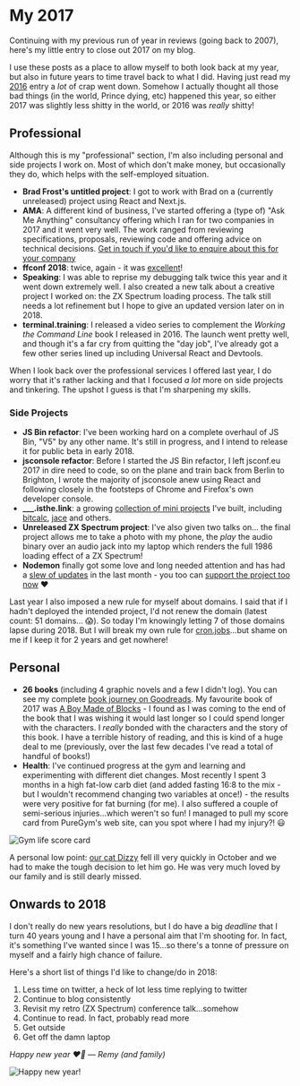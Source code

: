 # My 2017

Continuing with my previous run of year in reviews (going back to 2007), here's my little entry to close out 2017 on my blog.

I use these posts as a place to allow myself to both look back at my year, but also in future years to time travel back to what I did. Having just read my [2016](/my-2016) entry a _lot_ of crap went down. Somehow I actually thought all those bad things (in the world, Prince dying, etc) happened this year, so either 2017 was slightly less shitty in the world, or 2016 was _really_ shitty!

<!--more-->

## Professional

Although this is my "professional" section, I'm also including personal and side projects I work on. Most of which don't make money, but occasionally they do, which helps with the self-employed situation.

* **Brad Frost's untitled project**: I got to work with Brad on a (currently unreleased) project using React and Next.js.
* **AMA**: A different kind of business, I've started offering a (type of) "Ask Me Anything" consultancy offering which I ran for two companies in 2017 and it went very well. The work ranged from reviewing specifications, proposals, reviewing code and offering advice on technical decisions. [Get in touch if you'd like to enquire about this for your company](mailto:info@leftlogic.com?subject=AMA)
* **ffconf 2018**: twice, again - it was [excellent](/2017/11/17/thoughts-and-learning-from-ffconf-2017)!
* **Speaking**: I was able to reprise my debugging talk twice this year and it went down extremely well. I also created a new talk about a creative project I worked on: the ZX Spectrum loading process. The talk still needs a lot refinement but I hope to give an updated version later on in 2018.
* **terminal.training**: I released a video series to complement the _Working the Command Line_ book I released in 2016. The launch went pretty well, and though it's a far cry from quitting the "day job", I've already got a few other series lined up including Universal React and Devtools.

When I look back over the professional services I offered last year, I do worry that it's rather lacking and that I focused _a lot_ more on side projects and tinkering. The upshot I guess is that I'm sharpening my skills.

### Side Projects

* **JS Bin refactor**: I've been working hard on a complete overhaul of JS Bin, "V5" by any other name. It's still in progress, and I intend to release it for public beta in early 2018.
* **jsconsole refactor**: Before I started the JS Bin refactor, I left jsconf.eu 2017 in dire need to code, so on the plane and train back from Berlin to Brighton, I wrote the majority of jsconsole anew using React and following closely in the footsteps of Chrome and Firefox's own developer console.
* **\_\_\_.isthe.link**: a growing [collection of mini projects](https://isthe.link) I've built, including [bitcalc](https://bitcalc.isthe.link/), [jace](https://jace.isthe.link/) and others.
* **Unreleased ZX Spectrum project**: I've also given two talks on… the final project allows me to take a photo with my phone, the _play_ the audio binary over an audio jack into my laptop which renders the full 1986 loading effect of a ZX Spectrum!
* **Nodemon** finally got some love and long needed attention and has had a [slew of updates](https://github.com/remy/nodemon/releases) in the last month - you too can [support the project too now](https://opencollective.com/nodemon/donate) ❤️

Last year I also imposed a new rule for myself about domains. I said that if I hadn't deployed the intended project, I'd not renew the domain (latest count: 51 domains… 😱). So today I'm knowingly letting 7 of those domains lapse during 2018. But I will break my own rule for [cron.jobs](https://cron.jobs)…but shame on me if I keep it for 2 years and get nowhere!

## Personal

* **26 books** (including 4 graphic novels and a few I didn't log). You can see my complete [book journey on Goodreads](https://www.goodreads.com/user/year_in_books/2017/63680802). My favourite book of 2017 was [A Boy Made of Blocks](https://www.goodreads.com/book/show/30326408-a-boy-made-of-blocks) - I found as I was coming to the end of the book that I was wishing it would last longer so I could spend longer with the characters. I _really_ bonded with the characters and the story of this book. I have a terrible history of reading, and this is kind of a huge deal to me (previously, over the last few decades I've read a total of handful of books!)
* **Health**: I've continued progress at the gym and learning and experimenting with different diet changes. Most recently I spent 3 months in a high fat-low carb diet (and added fasting 16:8 to the mix - but I wouldn't recommend changing two variables at once!) - the results were very positive for fat burning (for me). I also suffered a couple of semi-serious injuries…which weren't so fun! I managed to pull my score card from PureGym's web site, can you spot where I had my injury?! 😃

![Gym life score card](/images/gym-2017.png)

A personal low point: [our cat Dizzy](/2017/10/30/dear-dizzy) fell ill very quickly in October and we had to make the tough decision to let him go. He was very much loved by our family and is still dearly missed.

## Onwards to 2018

I don't really do new years resolutions, but I do have a big _deadline_ that I turn 40 years young and I have a personal aim that I'm shooting for. In fact, it's something I've wanted since I was 15…so there's a tonne of pressure on myself and a fairly high chance of failure.

Here's a short list of things I'd like to change/do in 2018:

1. Less time on twitter, a heck of lot less time replying to twitter
1. Continue to blog consistently
1. Revisit my retro (ZX Spectrum) conference talk…somehow
1. Continue to read. In fact, probably read more
1. Get outside
1. Get off the damn laptop

_Happy new year ❤️🎉 — Remy (and family)_

![Happy new year!](/images/family-2017.jpg)
